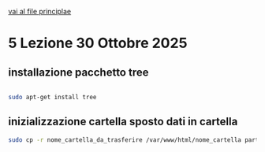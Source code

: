 [vai al file principlae](../../Readme.md)

# 5 Lezione 30 Ottobre 2025

## installazione pacchetto tree

```bash

sudo apt-get install tree

```

## inizializzazione cartella sposto dati in cartella

```bash
sudo cp -r nome_cartella_da_trasferire /var/www/html/nome_cartella parte html # per copiare la cartella -r tutto i dati dentro la prima cartella
```